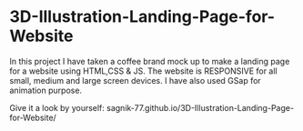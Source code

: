 # 3D-Illustration-Landing-Page-for-Website
In this project I have taken a coffee brand mock up to make a landing page for a website using HTML,CSS &amp; JS. The website is RESPONSIVE for all small, medium and large screen devices. I have also used GSap for animation purpose.


Give it a look by yourself:
sagnik-77.github.io/3D-Illustration-Landing-Page-for-Website/

